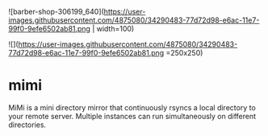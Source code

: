 
![barber-shop-306199_640](https://user-images.githubusercontent.com/4875080/34290483-77d72d98-e6ac-11e7-99f0-9efe6502ab81.png | width=100)



![](https://user-images.githubusercontent.com/4875080/34290483-77d72d98-e6ac-11e7-99f0-9efe6502ab81.png =250x250)


# mimi
MiMi is a mini directory mirror that continuously rsyncs a local directory to your remote server. Multiple instances can run simultaneously on different directories.
